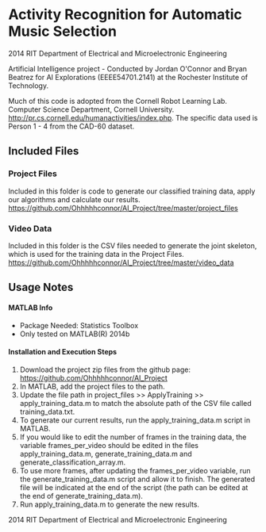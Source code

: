 # Activity Recognition for Automatic Music Selection
2014 RIT Department of Electrical and Microelectronic Engineering

Artificial Intelligence project - Conducted by Jordan O'Connor and Bryan Beatrez for AI Explorations (EEEE54701.2141) at the Rochester Institute of Technology.

Much of this code is adopted from the Cornell Robot Learning Lab. Computer Science Department, Cornell University. http://pr.cs.cornell.edu/humanactivities/index.php. The specific data used is Person 1 - 4 from the CAD-60 dataset.

## Included Files
### Project Files
Included in this folder is code to generate our classified training data, apply our algorithms and calculate our results. https://github.com/Ohhhhhconnor/AI_Project/tree/master/project_files

### Video Data
Included in this folder is the CSV files needed to generate the joint skeleton, which is used for the training data in the Project Files. https://github.com/Ohhhhhconnor/AI_Project/tree/master/video_data

## Usage Notes

#### MATLAB Info
+ Package Needed: Statistics Toolbox
+ Only tested on MATLAB(R) 2014b

#### Installation and Execution Steps

1. Download the project zip files from the github page: https://github.com/Ohhhhhconnor/AI_Project
2. In MATLAB, add the project files to the path.
2. Update the file path in project_files >> ApplyTraining >> apply_training_data.m to match the absolute path of the CSV file called training_data.txt.
3. To generate our current results, run the apply_training_data.m script in MATLAB. 
4. If you would like to edit the number of frames in the training data, the variable frames_per_video should be edited in the files apply_training_data.m, generate_training_data.m and generate_classification_array.m.
5. To use more frames, after updating the frames_per_video variable, run the generate_training_data.m script and allow it to finish. The generated file will be indicated at the end of the script (the path can be edited at the end of generate_training_data.m).
6. Run apply_training_data.m to generate the new results. 

2014 RIT Department of Electrical and Microelectronic Engineering
